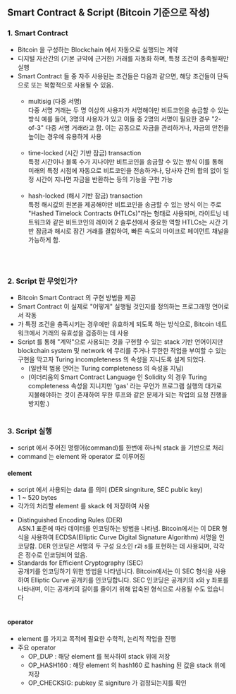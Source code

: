 ## Smart Contract & Script (Bitcoin 기준으로 작성)

### 1. Smart Contract
- Bitcoin 을 구성하는 Blockchain 에서 자동으로 실행되는 계약
- 디지털 자산간의 (기본 규약에 근거한) 거래를 자동화 하며, 특정 조건이 충족될때만 실행
- Smart Contract 들 중 자주 사용된는 조건들은 다음과 같으면, 해당 조건들이 단독으로 
  또는 복합적으로 사용될 수 있음.
  <br><br>
    * multisig (다중 서명)<br>
    다중 서명 거래는 두 명 이상의 사용자가 서명해야만 비트코인을 송금할 수 있는 방식
    예를 들어, 3명의 사용자가 있고 이들 중 2명의 서명이 필요한 경우 "2-of-3" 다중 서명 거래라고 함.
    이는 공동으로 자금을 관리하거나, 자금의 안전을 높이는 경우에 유용하게 사용
    <br><br>
    * time-locked (시간 기반 잠금) transaction<br>
    특정 시간이나 블록 수가 지나야만 비트코인을 송금할 수 있는 방식
    이를 통해 미래의 특정 시점에 자동으로 비트코인을 전송하거나, 당사자 간의 합의 없이 일정 시간이 지나면 자금을 반환하는 등의 기능을 구현 가능
    <br><br>
    * hash-locked (해시 기반 잠금) transaction<br>
    특정 해시값의 원본을 제공해야만 비트코인을 송금할 수 있는 방식
    이는 주로 "Hashed Timelock Contracts (HTLCs)"라는 형태로 사용되며, 라이트닝 네트워크와 같은 비트코인의 레이어 2 솔루션에서 중요한 역할
    HTLCs는 시간 기반 잠금과 해시로 잠긴 거래를 결합하여, 빠른 속도의 마이크로 페이먼트 채널을 가능하게 함.
    <br>
<br>

### 2. Script 란 무엇인가?
- Bitcoin Smart Contract 의 구현 방법을 제공
- Smart Contract 이 실제로 "어떻게" 실행될 것인지를 정의하는 프로그래밍 언어로서 작동
- 가 특정 조건을 충족시키는 경우에만 유효하게 되도록 하는 방식으로, Bitcoin 네트워크에서 거래의 유효성을 검증하는 데 사용
- Script 를 통해 "계약"으로 사용되는 것을 구현할 수 있는 stack 기반 언어이지만 blockchain system 및 network 에 무리를 주거나 무한한 작업을 부여할 수 있는 구현을 막고자 Turing incompleteness 의 속성을 지니도록 설계 되었다. 
  * (일반적 범용 언어는 Turing completeness 의 속성을 지님)
  * (이더리움의 Smart Contract Language 인 Solidity 의 경우 Turing completeness 속성을 지니지만 'gas' 라는 무언가 프로그램 실행의 대가로 지불해야하는 것이 존재하여 무한 루프와 같은 문제가 되는 작업의 요청 진행을 방지함.)<br><br>

### 3. Script 실행
- script 에서 주어진 명령어(command)를 한번에 하나씩 stack 을 기반으로 처리
- command 는 element 와 operator 로 이루어짐

#### element
- script 에서 사용되는 data 를 의미 (DER singniture, SEC public key)
- 1 ~ 520 bytes
- 각가의 처리할 element 를 skack 에 저장하여 사용

* Distinguished Encoding Rules (DER) <br>
  ASN.1 표준에 따라 데이터를 인코딩하는 방법을 나타냄. Bitcoin에서는 이 DER 형식을 사용하여 ECDSA(Elliptic Curve Digital Signature Algorithm) 서명을 인코딩함. DER 인코딩은 서명의 두 구성 요소인 r과 s를 표현하는 데 사용되며, 각각은 정수로 인코딩되어 있음.<br>
* Standards for Efficient Cryptography (SEC)<br>
  공개키를 인코딩하기 위한 방법을 나타냅니다. Bitcoin에서는 이 SEC 형식을 사용하여 Elliptic Curve 공개키를 인코딩합니다. SEC 인코딩은 공개키의 x와 y 좌표를 나타내며, 이는 공개키의 길이를 줄이기 위해 압축된 형식으로 사용될 수도 있습니다 <br><br>

#### operator
- element 를 가지고 목적에 필요한 수학적, 논리적 작업을 진행 
- 주요 operator
  * OP_DUP  : 해당 element 를 복사하여 stack 위에 저장
  * OP_HASH160 : 해당 element 의 hash160 로 hashing 된 값을 stack 위에 저장
  * OP_CHECKSIG: pubkey 로 signiture 가 검정되는지를 확인
  

